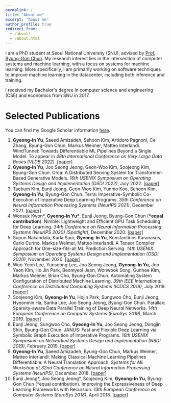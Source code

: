 ```yaml
---
permalink: /
title: "About me"
excerpt: "About me"
author_profile: true
redirect_from:
  - /about/
  - /about.html
---
```


I am a PhD student at Seoul National University (SNU), advised by [Prof. Byung-Gon Chun](https://bgchun.github.io). My research interest lies in the intersection of computer systems and machine learning, with a focus on systems for machine learning. More specifically, I am primarily working on software techniques to improve machine learning in the datacenter, including both inference and training.

I received my Bachelor's degree in computer science and engineering (CSE) and economics from SNU in 2017.

Selected Publications
======
You can find my Google Scholar information [here](https://scholar.google.com/citations?user=RwhPHaEAAAAJ).

1. **Gyeong-In Yu**, Saeed Amizadeh, Sehoon Kim, Artidoro Pagnoni, Ce Zhang, Byung-Gon Chun, Markus Weimer, Matteo Interlandi. WindTunnel: Towards Differentiable ML Pipelines Beyond a Single Model. To appear in _48th International Conference on Very Large Data Bases (VLDB 2022)_. [\[paper\]](http://vldb.org/pvldb/vol15/p11-yu.pdf)
1. **Gyeong-In Yu**, Joo Seong Jeong, Geon-Woo Kim, Soojeong Kim, Byung-Gon Chun. Orca: A Distributed Serving System for Transformer-Based Generative Models. _16th USENIX Symposium on Operating Systems Design and Implementation (OSDI 2022)_, July 2022. [\[paper\]](https://www.usenix.org/conference/osdi22/presentation/yu)
1. Taebum Kim, Eunji Jeong, Geon-Woo Kim, Yunmo Koo, Sehoon Kim, **Gyeong-In Yu**, Byung-Gon Chun. Terra: Imperative-Symbolic Co-Execution of Imperative Deep Learning Programs. _35th Conference on Neural Information Processing Systems (NeurIPS 2021)_, December 2021. [\[paper\]](https://proceedings.neurips.cc/paper/2021/hash/0b32f1a9efe5edf3dd2f38b0c0052bfe-Abstract.html)
1. Woosuk Kwon\*, **Gyeong-In Yu\***, Eunji Jeong, Byung-Gon Chun (**\*equal contribution**). Nimble: Lightweight and Efficient GPU Task Scheduling for Deep Learning. _34th Conference on Neural Information Processing Systems (NeurIPS 2020) (Spotlight)_, December 2020. [\[paper\]](https://proceedings.neurips.cc/paper/2020/hash/5f0ad4db43d8723d18169b2e4817a160-Abstract.html)
1. Supun Nakandala, Karla Saur, **Gyeong-In Yu**, Konstantinos Karanasos, Carlo Curino, Markus Weimer, Matteo Interlandi. A Tensor Compiler Approach for One-size-fits-all ML Prediction Serving. _14th USENIX Symposium on Operating Systems Design and Implementation (OSDI 2020)_, November 2020. [\[paper\]](https://www.usenix.org/conference/osdi20/presentation/nakandala)
1. Woo-Yeon Lee, Yunseong Lee, Joo Seong Jeong, **Gyeong-In Yu**, Joo Yeon Kim, Ho Jin Park, Beomyeol Jeon, Wonwook Song, Gunhee Kim, Markus Weimer, Brian Cho, Byung-Gon Chun. Automating System Configuration of Distributed Machine Learning. _39th IEEE International Conference on Distributed Computing Systems (ICDCS 2019)_, July 2019. [\[paper\]](https://conferences.computer.org/icdcs/2019/pdfs/ICDCS2019-49XpIlu3rRtYi2T0qVYnNX/1yYnh1qhs5eJA4Iw4FM6Go/mAFPBWg4OOIB3xAPzJvzu.pdf)
1. Soojeong Kim, **Gyeong-In Yu**, Hojin Park, Sungwoo Cho, Eunji Jeong, Hyeonmin Ha, Sanha Lee, Joo Seong Jeong, Byung-Gon Chun. Parallax: Sparsity-aware Data Parallel Training of Deep Neural Networks. _14th European Conference on Computer Systems (EuroSys 2019)_, March 2019. [\[paper\]](https://dl.acm.org/doi/10.1145/3302424.3303957)
1. Eunji Jeong, Sungwoo Cho, **Gyeong-In Yu**, Joo Seong Jeong, Dongjin Shin, Byung-Gon Chun. JANUS: Fast and Flexible Deep Learning via Symbolic Graph Execution of Imperative Programs. _16th USENIX Symposium on Networked Systems Design and Implementation (NSDI 2019)_, February 2019. [\[paper\]](https://www.usenix.org/conference/nsdi19/presentation/jeong)
1. **Gyeong-In Yu**, Saeed Amizadeh, Byung-Gon Chun, Markus Weimer, Matteo Interlandi. Making Classical Machine Learning Pipelines Differentiable: A Neural Translation Approach. _Systems for ML Workshop at 32nd Conference on Neural Information Processing Systems (NeurIPS)_, December 2018. [\[paper\]](http://learningsys.org/nips18/assets/papers/45CameraReadySubmissionfinetune.pdf)
1. Eunji Jeong\*, Joo Seong Jeong\*, Soojeong Kim, **Gyeong-In Yu**, Byung-Gon Chun (\*equal contribution). Improving the Expressiveness of Deep Learning Frameworks with Recursion. _13th European Conference on Computer Systems (EuroSys 2018)_, April 2018. [\[paper\]](https://dl.acm.org/doi/10.1145/3190508.3190530)
